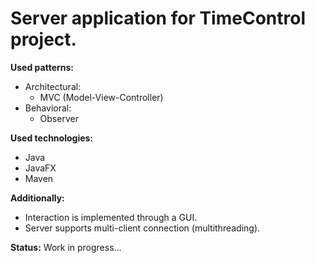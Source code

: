 # **Server application for TimeControl project.**
**Used patterns:**
- Architectural:
  - MVC (Model-View-Controller)
- Behavioral:
  - Observer

**Used technologies:**
- Java
- JavaFX
- Maven

**Additionally:**
- Interaction is implemented through a GUI.
- Server supports multi-client connection (multithreading).

**Status:**
Work in progress...
